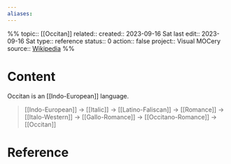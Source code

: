 ```yaml
---
aliases:
---
```

%%
topic:: [[Occitan]]
related:: 
created:: 2023-09-16 Sat 
last edit:: 2023-09-16 Sat 
type:: reference
status:: 0
action:: false
project:: Visual MOCery
source:: [Wikipedia](https://en.wikipedia.org/wiki/Occitan_language)
%%
# Content
Occitan is an [[Indo-European]] language.

>[[Indo-European]] -> 
    [[Italic]] -> 
      [[Latino-Faliscan]] -> 
        [[Romance]] -> 
          [[Italo-Western]] -> 
            [[Gallo-Romance]] -> 
              [[Occitano-Romance]] -> 
                [[Occitan]]

# Reference



